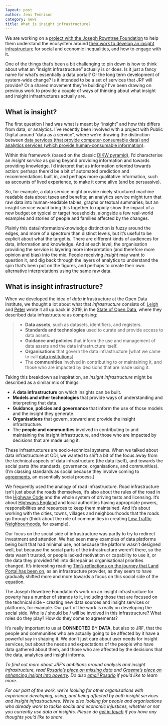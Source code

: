 ```yaml
---
layout: post
author: Jeni Tennison
category: news
title: What is insight infrastructure?
---
```

We are working on a [project with the Joseph Rowntree Foundation](https://connectedbydata.org/projects/2022-jrf-ecosystem) to help them understand the ecosystem around [their work to develop an insight infrastructure](https://www.jrf.org.uk/blog/how-we-approach-missing-data-could-unlock-social-and-economic-injustice) for social and economic inequalities, and how to engage with it.

One of the things that’s been a bit challenging to pin down is how to think about what an “insight infrastructure” actually is or does. Is it just a fancy name for what’s essentially a data portal? Or the long term development of system-wide change? Is it intended to be a set of services that JRF will provide? Or a shared movement they’re building? I’ve been drawing on previous work to provide a couple of ways of thinking about what insight and insight infrastructures actually are.

<!--more-->

## What is insight?

The first question I had was what is meant by “insight” and how this differs from data, or analytics. I’ve recently been involved with a project with Public Digital around “data as a service”, where we’re drawing the distinction between [data services (that provide computer-consumable data) and analytics services (which provide human-consumable information)](https://public.digital/2022/03/22/why-cities-need-analytics-and-data-services).

Within this framework (based on the classic [DIKW pyramid](https://en.wikipedia.org/wiki/DIKW_pyramid)), I’d characterise an _insight service_ as going beyond providing information and towards providing knowledge. I’d interpret that as information oriented towards action: perhaps there’d be a bit of automated prediction and recommendations built in, and perhaps more qualitative information, such as accounts of lived experience, to make it come alive (and be persuasive).

So, for example, a data service might provide nicely structured machine readable data about taxes and benefits; an analytics service might turn that raw data into human-readable tables, graphs or textual summaries; but an insight service would bring this together to rapidly show the impact of a new budget on typical or target households, alongside a few real-world examples and stories of people and families affected by the changes.

Plainly this data/information/knowledge distinction is fuzzy around the edges, and more of a spectrum than distinct levels, but it’s useful to be explicit about what the target is. There are different kinds of audiences for data, information and knowledge. And at each level, the organisation providing the service is layering more interpretation (and therefore more opinion and bias) into the mix. People receiving _insight_ may want to question it, and dig back through the layers of analytics to understand the spin that’s been put on the figures, and perhaps to create their own alternative interpretations using the same raw data.


## What is insight infrastructure?

When we developed the idea of _data_ infrastructure at the Open Data Institute, we thought a lot about what that _infrastructure_ consists of. [Leigh](http://ldodds.com/) and [Peter](https://peterkwells.com/) wrote it all up back in 2019, in the [State of Open Data](https://www.stateofopendata.od4d.net/chapters/issues/data-infrastructure.html), where they described data infrastructure as comprising:

> * **Data assets**, such as datasets, identifiers, and registers.
> * **Standards and technologies** used to curate and provide access to data assets.
> * **Guidance and policies** that inform the use and management of data assets and the data infrastructure itself.
> * **Organisations** that govern the data infrastructure [what we came to call [data institutions](https://theodi.org/article/what-do-we-mean-by-data-institutions/)]
> * The **communities** involved in contributing to or maintaining it, and those who are impacted by decisions that are made using it.

Taking this breakdown as inspiration, an _insight infrastructure_ might be described as a similar mix of things:

* A **data infrastructure** on which insights can be built.
* **Models and other technologies** that provide ways of understanding and interpreting that data.
* **Guidance, policies and governance** that inform the use of those models and the insight they generate.
* **Organisations** that govern, steward and provide the insight infrastructure.
* The **people and communities** involved in contributing to and maintaining the insight infrastructure, and those who are impacted by decisions that are made using it.

These infrastructures are socio-technical systems. When we talked about data infrastructure at ODI, we wanted to shift a bit of the focus away from the technical aspects of data infrastructure (the data itself), and towards the social parts (the standards, governance, organisations, and communities). (I’m classing standards as social because they involve coming to [agreements](https://standards.theodi.org/), an essentially social process.)

We frequently used the analogy of road infrastructure. Road infrastructure isn’t just about the roads themselves, it’s also about the rules of the road in the [Highway Code](https://www.gov.uk/browse/driving/highway-code-road-safety) and the whole system of driving tests and licensing. It’s about [Highways England](https://www.gov.uk/government/organisations/highways-england) and local authorities having appropriate powers, responsibilities and resources to keep them maintained. And it’s about working with the cities, towns, villages and neighbourhoods that the roads go through (think about the role of communities in creating [Low Traffic Neighbourhoods](https://en.wikipedia.org/wiki/Low_Traffic_Neighbourhood), for example).

Our focus on the social side of infrastructure was partly to try to redirect investment and attention. We had seen many examples of data platforms being built that had minimal use, not because the platform wasn’t designed well, but because the social parts of the infrastructure weren’t there, so the data wasn’t trusted, or people lacked motivation or capability to use it, or the data they provided fell into disrepair as organisational priorities changed. It’s interesting reading [Tim’s reflections on the journey that Land Portal has been on](https://connectedbydata.org/weeknotes/2022/12/09/tim-weeknotes), as an infrastructure provider, as they seem to have gradually shifted more and more towards a focus on this social side of the equation.

The Joseph Rowntree Foundation’s work on an insight infrastructure for poverty has a number of strands to it, including those that are focused on the technical side – creating new data sources and insight services or platforms, for example. Our part of the work is really on developing the social side. Who is / should be / will be involved in this infrastructure? What roles do they play? How do they come to agreements?

It’s really important to us at **CONNECTED** BY **DATA**, but also to JRF, that the people and communities who are actually going to be affected by it have a powerful say in shaping it. We don’t just care about user needs for insight services, but about the needs and expectations of the people who have data gathered about them, and those who are affected by the decisions that the data, analytics and insight informs.

_To find out more about JRF’s ambitions around analysis and insight infrastructure, read [Rosario’s piece on missing data](https://www.jrf.org.uk/blog/how-we-approach-missing-data-could-unlock-social-and-economic-injustice) and [Graeme’s piece on enhancing insight into poverty](https://www.jrf.org.uk/blog/help-jrf-discover-vital-insight-guide-better-policy-and-action). Do also [email Rosario](mailto:Rosario.Piazza@jrf.org.uk) if you’d like to learn more._

_For our part of the work, we’re looking for other organisations with experience developing, using, and being affected by both insight services and insight infrastructures. We’re also looking for people and organisations who already work to tackle social and economic injustices, whether or not you currently use data or insights. Please do [get in touch](mailto:jeni@connectedbydata.org) if you have any thoughts you’d like to share._
